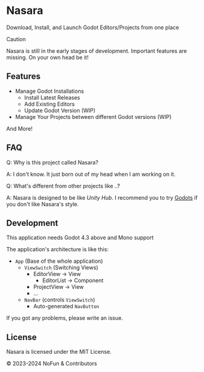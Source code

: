 # Nasara

Download, Install, and Launch Godot Editors/Projects from one place

> [!CAUTION]
> Nasara is still in the early stages of development. Important features are missing.
> On your own head be it!

## Features

- Manage Godot Installations
  - Install Latest Releases
  - Add Existing Editors
  - Update Godot Version (WIP)
- Manage Your Projects between different Godot versions (WIP)

And More!

## FAQ

Q: Why is this project called Nasara?

A: I don't know. It just born out of my head when I am working on it.

Q: What's different from other projects like ..?

A: Nasara is designed to be like *Unity Hub*. I recommend you to try [Godots](https://github.com/MakovWait/godots) if you don't like Nasara's style.

## Development

This application needs Godot 4.3 above and Mono support

The application's architecture is like this:

- `App` (Base of the whole application)
  - `ViewSwitch` (Switching Views)
    - EditorView      -> View
      - EditorList    -> Component
    - ProjectView     -> View
    - ...
  - `NavBar` (controls `ViewSwitch`)
    - Auto-generated `NavButton`

If you got any problems, please write an issue.

## License

Nasara is licensed under the MIT License.

© 2023-2024 NoFun & Contributors
